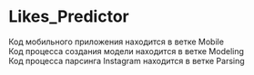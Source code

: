 # Likes_Predictor <br />

Код мобильного приложения находится в ветке Mobile <br />
Код процесса создания модели находится в ветке Modeling <br />
Код процесса парсинга Instagram находится в ветке Parsing <br />
